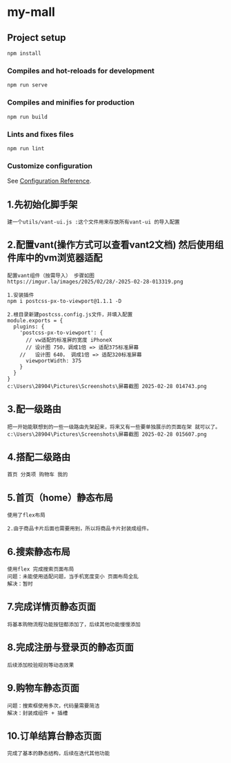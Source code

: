 # my-mall

## Project setup
```
npm install
```

### Compiles and hot-reloads for development
```
npm run serve
```

### Compiles and minifies for production
```
npm run build
```

### Lints and fixes files
```
npm run lint
```

### Customize configuration
See [Configuration Reference](https://cli.vuejs.org/config/).

## 1.先初始化脚手架
```
建一个utils/vant-ui.js :这个文件用来存放所有vant-ui 的导入配置 
```

## 2.配置vant(操作方式可以查看vant2文档) 然后使用组件库中的vm浏览器适配
```
配置vant组件（按需导入） 步骤如图
https://imgur.la/images/2025/02/28/-2025-02-28-013319.png
```
```
1.安装插件
npm i postcss-px-to-viewport@1.1.1 -D 

2.根目录新建postcss.config.js文件，并填入配置
module.exports = {
  plugins: {
    'postcss-px-to-viewport': {
      // vw适配的标准屏的宽度 iPhoneX
      // 设计图 750，调成1倍 => 适配375标准屏幕
    //   设计图 640， 调成1倍 => 适配320标准屏幕
      viewportWidth: 375
    }
  }
}
c:\Users\28904\Pictures\Screenshots\屏幕截图 2025-02-28 014743.png
```
## 3.配一级路由 
```
把一开始能联想到的一些一级路由先架起来，将来又有一些要单独展示的页面在架 就可以了。
c:\Users\28904\Pictures\Screenshots\屏幕截图 2025-02-28 015607.png
```
## 4.搭配二级路由
```
首页 分类项 购物车 我的
```
## 5.首页（home）静态布局
```
使用了flex布局

2.由于商品卡片后面也需要用到，所以将商品卡片封装成组件。
```
## 6.搜索静态布局
```
使用flex 完成搜索页面布局
问题：未能使用适配问题，当手机宽度变小 页面布局全乱
解决：暂时
```
## 7.完成详情页静态页面
```
将基本购物流程功能按钮都添加了，后续其他功能慢慢添加
```
## 8.完成注册与登录页的静态页面
```
后续添加校验规则等动态效果
```

## 9.购物车静态页面
```
问题：搜索框使用多次，代码量需要简洁
解决：封装成组件 + 插槽
```

## 10.订单结算台静态页面
```
完成了基本的静态结构，后续在迭代其他功能
```

